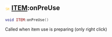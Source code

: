 ## ![shared](.gitbook/assets/shared.png) [ITEM](./home/ITEM):onPreUse

```lua
void ITEM:onPreUse()
```

Called when item use is preparing (only right click)
